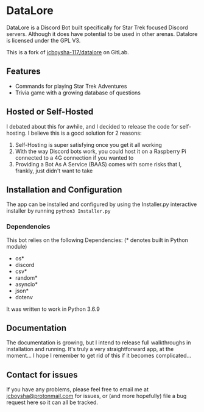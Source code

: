 # DataLore
DataLore is a Discord Bot built specifically for Star Trek focused Discord servers. Although it does have potential to be used in other arenas. Datalore is licensed under the GPL V3.

This is a fork of [jcboysha-117/datalore](https://gitlab.com/jcboysha-117/datalore) on GitLab.

## Features
- Commands for playing Star Trek Adventures
- Trivia game with a growing database of questions

## Hosted or Self-Hosted
I debated about this for awhile, and I decided to release the code for self-hosting. I believe this is a good solution for 2 reasons:
1) Self-Hosting is super satisfying once you get it all working
2) With the way Discord bots work, you could host it on a Raspberry Pi connected to a 4G connection if you wanted to
3) Providing a Bot As A Service (BAAS) comes with some risks that I, frankly, just didn't want to take

## Installation and Configuration
The app can be installed and configured by using the Installer.py interactive installer by running `python3 Installer.py`

### Dependencies
This bot relies on the following Dependencies: (* denotes built in Python module)
- os*
- discord
- csv*
- random*
- asyncio*
- json*
- dotenv

It was written to work in Python 3.6.9

## Documentation
The documentation is growing, but I intend to release full walkthroughs in installation and running. It's truly a very straightforward app, at the moment... I hope I remember to get rid of this if it becomes complicated...

## Contact for issues
If you have any problems, please feel free to email me at jcboysha@protonmail.com for issues, or (and more hopefully) file a bug request here so it can all be tracked.
